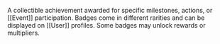 A collectible achievement awarded for specific milestones, actions, or [[Event]] participation. Badges come in different rarities and can be displayed on [[User]] profiles. Some badges may unlock rewards or multipliers.
